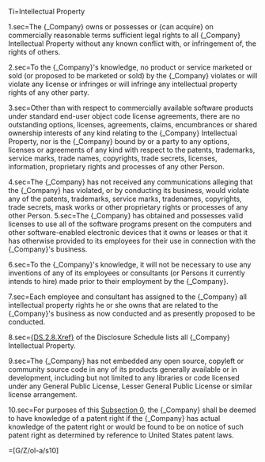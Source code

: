 Ti=Intellectual Property

1.sec=The {_Company} owns or possesses or {can acquire} on commercially reasonable terms sufficient legal rights to all {_Company} Intellectual Property without any known conflict with, or infringement of, the rights of others.

2.sec=To the {_Company}'s knowledge, no product or service marketed or sold (or proposed to be marketed or sold) by the {_Company} violates or will violate any license or infringes or will infringe any intellectual property rights of any other party.

3.sec=Other than with respect to commercially available software products under standard end-user object code license agreements, there are no outstanding options, licenses, agreements, claims, encumbrances or shared ownership interests of any kind relating to the {_Company} Intellectual Property, nor is the {_Company} bound by or a party to any options, licenses or agreements of any kind with respect to the patents, trademarks, service marks, trade names, copyrights, trade secrets, licenses, information, proprietary rights and processes of any other Person.

4.sec=The {_Company} has not received any communications alleging that the {_Company} has violated, or by conducting its business, would violate any of the patents, trademarks, service marks, tradenames, copyrights, trade secrets, mask works or other proprietary rights or processes of any other Person.
5.sec=The {_Company} has obtained and possesses valid licenses to use all of the software programs present on the computers and other software-enabled electronic devices that it owns or leases or that it has otherwise provided to its employees for their use in connection with the {_Company}'s business.

6.sec=To the {_Company}'s knowledge, it will not be necessary to use any inventions of any of its employees or consultants (or Persons it currently intends to hire) made prior to their employment by the {_Company}.

7.sec=Each employee and consultant has assigned to the {_Company} all intellectual property rights he or she owns that are related to the {_Company}'s business as now conducted and as presently proposed to be conducted.

8.sec=<u>{DS.2.8.Xref}</u> of the Disclosure Schedule lists all {_Company} Intellectual Property.

9.sec=The {_Company} has not embedded any open source, copyleft or community source code in any of its products generally available or in development, including but not limited to any libraries or code licensed under any General Public License, Lesser General Public License or similar license arrangement.

10.sec=For purposes of this <u>Subsection </u><u>0</u>, the {_Company} shall be deemed to have knowledge of a patent right if the {_Company} has actual knowledge of the patent right or would be found to be on notice of such patent right as determined by reference to United States patent laws.

=[G/Z/ol-a/s10]
